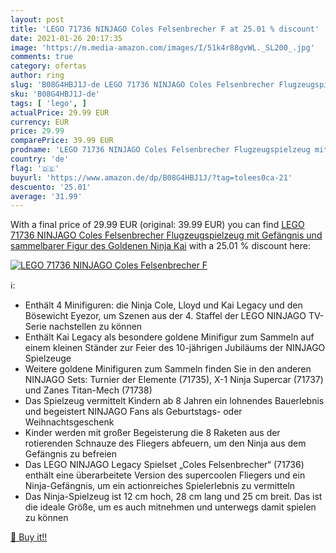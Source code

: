 ```yaml
---
layout: post
title: 'LEGO 71736 NINJAGO Coles Felsenbrecher F at 25.01 % discount'
date: 2021-01-26 20:17:35
image: 'https://m.media-amazon.com/images/I/51k4r88gvWL._SL200_.jpg'
comments: true
category: ofertas
author: ring
slug: 'B08G4HBJ1J-de LEGO 71736 NINJAGO Coles Felsenbrecher Flugzeugspielzeug...'
sku: 'B08G4HBJ1J-de'
tags: [ 'lego', ]
actualPrice: 29.99 EUR
currency: EUR
price: 29.99
comparePrice: 39.99 EUR
prodname: 'LEGO 71736 NINJAGO Coles Felsenbrecher Flugzeugspielzeug mit Gefängnis und sammelbarer Figur des Goldenen Ninja Kai'
country: 'de'
flag: '🇩🇪'
buyurl: 'https://www.amazon.de/dp/B08G4HBJ1J/?tag=tolees0ca-21'
descuento: '25.01'
average: '31.99'
---
```


With a final price of 29.99 EUR (original: 39.99 EUR) you can find [LEGO 71736 NINJAGO Coles Felsenbrecher Flugzeugspielzeug mit Gefängnis und sammelbarer Figur des Goldenen Ninja Kai](https://www.amazon.de/dp/B08G4HBJ1J/?tag=tolees0ca-21) with a  25.01 % discount here:

[![LEGO 71736 NINJAGO Coles Felsenbrecher F](https://m.media-amazon.com/images/I/51k4r88gvWL._SL200_.jpg)](https://www.amazon.de/dp/B08G4HBJ1J/?tag=tolees0ca-21)

ℹ️:

- Enthält 4 Minifiguren: die Ninja Cole, Lloyd und Kai Legacy und den Bösewicht Eyezor, um Szenen aus der 4. Staffel der LEGO NINJAGO TV-Serie nachstellen zu können
- Enthält Kai Legacy als besondere goldene Minifigur zum Sammeln auf einem kleinen Ständer zur Feier des 10-jährigen Jubiläums der NINJAGO Spielzeuge
- Weitere goldene Minifiguren zum Sammeln finden Sie in den anderen NINJAGO Sets: Turnier der Elemente (71735), X-1 Ninja Supercar (71737) und Zanes Titan-Mech (71738)
- Das Spielzeug vermittelt Kindern ab 8 Jahren ein lohnendes Bauerlebnis und begeistert NINJAGO Fans als Geburtstags- oder Weihnachtsgeschenk
- Kinder werden mit großer Begeisterung die 8 Raketen aus der rotierenden Schnauze des Fliegers abfeuern, um den Ninja aus dem Gefängnis zu befreien
- Das LEGO NINJAGO Legacy Spielset „Coles Felsenbrecher“ (71736) enthält eine überarbeitete Version des supercoolen Fliegers und ein Ninja-Gefängnis, um ein actionreiches Spielerlebnis zu vermitteln
- Das Ninja-Spielzeug ist 12 cm hoch, 28 cm lang und 25 cm breit. Das ist die ideale Größe, um es auch mitnehmen und unterwegs damit spielen zu können

[🛒 Buy it!!](https://www.amazon.de/dp/B08G4HBJ1J/?tag=tolees0ca-21)
